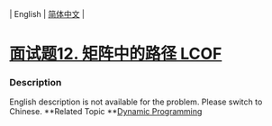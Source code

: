 | English | [简体中文](README.md) |

# [面试题12. 矩阵中的路径  LCOF](https://leetcode-cn.com/problems/ju-zhen-zhong-de-lu-jing-lcof)
 ### Description
English description is not available for the problem. Please switch to Chinese.
**Related Topic	**[Dynamic Programming](https://leetcode-cn.com/tag/dynamic-programming) 